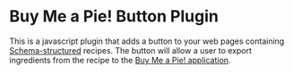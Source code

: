 # Buy Me a Pie! Button Plugin

This is a javascript plugin that adds a button to your web pages containing [Schema-structured](https://schema.org/Recipe) recipes.
The button will allow a user to export ingredients from the recipe to the [Buy Me a Pie! application](http://buymeapie.com/).

